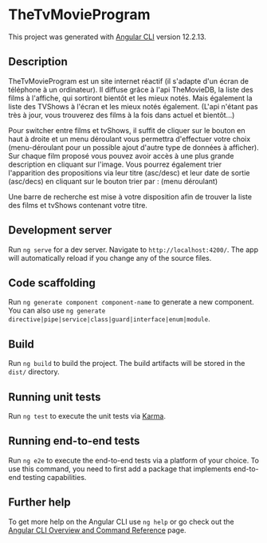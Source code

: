 # TheTvMovieProgram

This project was generated with [Angular CLI](https://github.com/angular/angular-cli) version 12.2.13.

## Description
TheTvMovieProgram est un site internet réactif (il s'adapte d'un écran de téléphone à un ordinateur). 
Il diffuse grâce à l'api TheMovieDB, la liste des films à l'affiche, qui sortiront bientôt et les mieux notés. Mais également la liste des TVShows à l'écran et les mieux notés également. (L'api n'étant pas très à jour, vous trouverez des films à la fois dans actuel et bientôt...)

Pour switcher entre films et tvShows, il suffit de cliquer sur le bouton en haut à droite et un menu déroulant vous permettra d'effectuer votre choix (menu-déroulant pour un possible ajout d'autre type de données à afficher). 
Sur chaque film proposé vous pouvez avoir accès à une plus grande description en cliquant sur l'image. 
Vous pourrez également trier l'apparition des propositions via leur titre (asc/desc) et leur date de sortie (asc/decs) en cliquant sur le bouton trier par : (menu déroulant)

Une barre de recherche est mise à votre disposition afin de trouver la liste des films et tvShows contenant votre titre.

## Development server

Run `ng serve` for a dev server. Navigate to `http://localhost:4200/`. The app will automatically reload if you change any of the source files.

## Code scaffolding

Run `ng generate component component-name` to generate a new component. You can also use `ng generate directive|pipe|service|class|guard|interface|enum|module`.

## Build

Run `ng build` to build the project. The build artifacts will be stored in the `dist/` directory.

## Running unit tests

Run `ng test` to execute the unit tests via [Karma](https://karma-runner.github.io).

## Running end-to-end tests

Run `ng e2e` to execute the end-to-end tests via a platform of your choice. To use this command, you need to first add a package that implements end-to-end testing capabilities.

## Further help

To get more help on the Angular CLI use `ng help` or go check out the [Angular CLI Overview and Command Reference](https://angular.io/cli) page.
